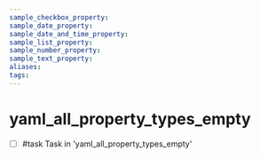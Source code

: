 ```yaml
---
sample_checkbox_property: 
sample_date_property: 
sample_date_and_time_property: 
sample_list_property: 
sample_number_property: 
sample_text_property: 
aliases: 
tags:
---
```

# yaml_all_property_types_empty

- [ ] #task Task in 'yaml_all_property_types_empty'
